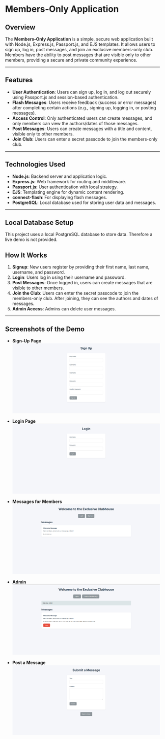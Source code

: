 # Members-Only Application

## Overview

The **Members-Only Application** is a simple, secure web application built with Node.js, Express.js, Passport.js, and EJS templates. It allows users to sign up, log in, post messages, and join an exclusive members-only club. Members have the ability to post messages that are visible only to other members, providing a secure and private community experience.

---

## Features

- **User Authentication**: Users can sign up, log in, and log out securely using Passport.js and session-based authentication.
- **Flash Messages**: Users receive feedback (success or error messages) after completing certain actions (e.g., signing up, logging in, or posting messages).
- **Access Control**: Only authenticated users can create messages, and only members can view the authors/dates of those messages.
- **Post Messages**: Users can create messages with a title and content, visible only to other members.
- **Join Club**: Users can enter a secret passcode to join the members-only club.

---

## Technologies Used

- **Node.js**: Backend server and application logic.
- **Express.js**: Web framework for routing and middleware.
- **Passport.js**: User authentication with local strategy.
- **EJS**: Templating engine for dynamic content rendering.
- **connect-flash**: For displaying flash messages.
- **PostgreSQL**: Local database used for storing user data and messages.

---

## Local Database Setup

This project uses a local PostgreSQL database to store data. Therefore a live demo is not provided. 

## How It Works

1. **Signup**: New users register by providing their first name, last name, username, and password.
2. **Login**: Users log in using their username and password.
3. **Post Messages**: Once logged in, users can create messages that are visible to other members.
4. **Join the Club**: Users can enter the secret passcode to join the members-only club. After joining, they can see the authors and dates of messages.
5. **Admin Access**: Admins can delete user messages.

---

## Screenshots of the Demo

- **Sign-Up Page**  
  ![](https://github.com/ZackCornfield/members-only/blob/main/public/screenshot_2.png)

- **Login Page**  
  ![](https://github.com/ZackCornfield/members-only/blob/main/public/screenshot_3.png)

- **Messages for Members**  
  ![](https://github.com/ZackCornfield/members-only/blob/main/public/screenshot_1.png)

- **Admin**  
  ![](https://github.com/ZackCornfield/members-only/blob/main/public/screenshot_4.png)

- **Post a Message**  
  ![](https://github.com/ZackCornfield/members-only/blob/main/public/screenshot_5.png)
